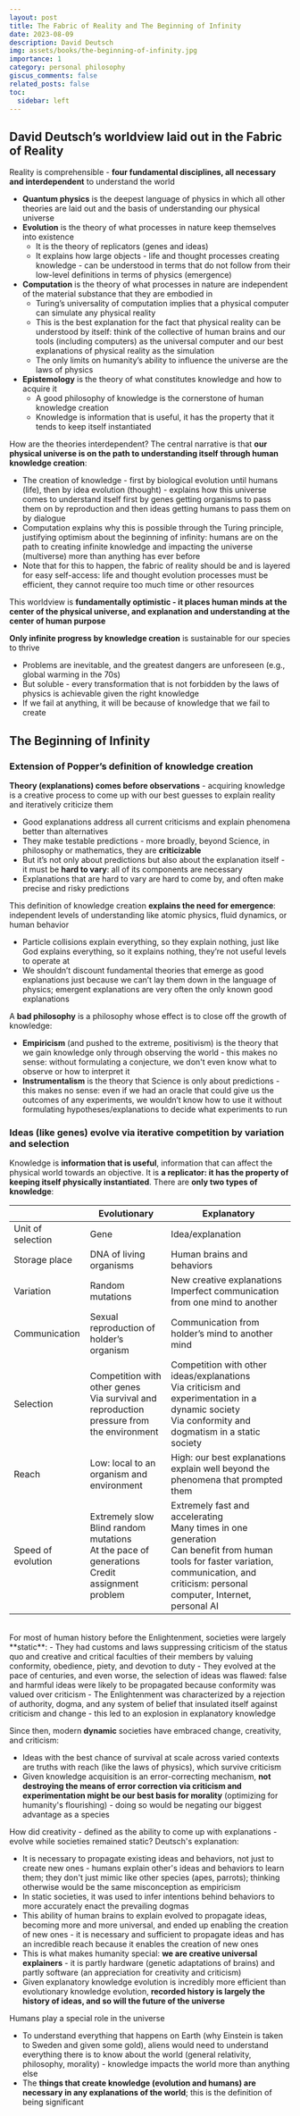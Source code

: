 ```yaml
---
layout: post
title: The Fabric of Reality and The Beginning of Infinity
date: 2023-08-09
description: David Deutsch
img: assets/books/the-beginning-of-infinity.jpg
importance: 1
category: personal philosophy
giscus_comments: false
related_posts: false
toc:
  sidebar: left
---
```


## David Deutsch’s worldview laid out in the Fabric of Reality

Reality is comprehensible - **four fundamental disciplines, all necessary and interdependent** to understand the world
- **Quantum physics** is the deepest language of physics in which all other theories are laid out and the basis of understanding our physical universe
- **Evolution** is the theory of what processes in nature keep themselves into existence
  - It is the theory of replicators (genes and ideas)
  - It explains how large objects - life and thought processes creating knowledge - can be understood in terms that do not follow from their low-level definitions in terms of physics (emergence)
- **Computation** is the theory of what processes in nature are independent of the material substance that they are embodied in
  - Turing’s universality of computation implies that a physical computer can simulate any physical reality
  - This is the best explanation for the fact that physical reality can be understood by itself: think of the collective of human brains and our tools (including computers) as the universal computer and our best explanations of physical reality as the simulation
  - The only limits on humanity’s ability to influence the universe are the laws of physics
- **Epistemology** is the theory of what constitutes knowledge and how to acquire it
  - A good philosophy of knowledge is the cornerstone of human knowledge creation
  - Knowledge is information that is useful, it has the property that it tends to keep itself instantiated

How are the theories interdependent? The central narrative is that **our physical universe is on the path to understanding itself through human knowledge creation**:
- The creation of knowledge - first by biological evolution until humans (life), then by idea evolution (thought) - explains how this universe comes to understand itself first by genes getting organisms to pass them on by reproduction and then ideas getting humans to pass them on by dialogue
- Computation explains why this is possible through the Turing principle, justifying optimism about the beginning of infinity: humans are on the path to creating infinite knowledge and impacting the universe (multiverse) more than anything has ever before
- Note that for this to happen, the fabric of reality should be and is layered for easy self-access: life and thought evolution processes must be efficient, they cannot require too much time or other resources

This worldview is **fundamentally optimistic - it places human minds at the center of the physical universe, and explanation and understanding at the center of human purpose**

**Only infinite progress by knowledge creation** is sustainable for our species to thrive
- Problems are inevitable, and the greatest dangers are unforeseen (e.g., global warming in the 70s)
- But soluble - every transformation that is not forbidden by the laws of physics is achievable given the right knowledge
- If we fail at anything, it will be because of knowledge that we fail to create

## The Beginning of Infinity

### Extension of Popper’s definition of knowledge creation

**Theory (explanations) comes before observations** - acquiring knowledge is a creative process to come up with our best guesses to explain reality and iteratively criticize them
- Good explanations address all current criticisms and explain phenomena better than alternatives
- They make testable predictions - more broadly, beyond Science, in philosophy or mathematics, they are **criticizable**
- But it’s not only about predictions but also about the explanation itself - it must be **hard to vary**: all of its components are necessary
- Explanations that are hard to vary are hard to come by, and often make precise and risky predictions

This definition of knowledge creation **explains the need for emergence**: independent levels of understanding like atomic physics, fluid dynamics, or human behavior
- Particle collisions explain everything, so they explain nothing, just like God explains everything, so it explains nothing, they’re not useful levels to operate at
- We shouldn’t discount fundamental theories that emerge as good explanations just because we can’t lay them down in the language of physics; emergent explanations are very often the only known good explanations

A **bad philosophy** is a philosophy whose effect is to close off the growth of knowledge:
- **Empiricism** (and pushed to the extreme, positivism) is the theory that we gain knowledge only through observing the world - this makes no sense: without formulating a conjecture, we don't even know what to observe or how to interpret it
- **Instrumentalism** is the theory that Science is only about predictions - this makes no sense: even if we had an oracle that could give us the outcomes of any experiments, we wouldn’t know how to use it without formulating hypotheses/explanations to decide what experiments to run

### Ideas (like genes) evolve via iterative competition by variation and selection

Knowledge is **information that is useful**, information that can affect the physical world towards an objective. It is **a replicator: it has the property of keeping itself physically instantiated**. There are **only two types of knowledge**:

|                   | **Evolutionary**                                                                                          | **Explanatory**                                                                                                                                             |
|-------------------|-----------------------------------------------------------------------------------------------------------|-------------------------------------------------------------------------------------------------------------------------------------------------------------|
| Unit of selection | Gene                                                                                                      | Idea/explanation                                                                                                                                            |
| Storage place     | DNA of living organisms                                                                                   | Human brains and behaviors                                                                                                                                  |
| Variation         | Random mutations                                                                                          | New creative explanations <br> Imperfect communication from one mind to another                                                                             |
| Communication     | Sexual reproduction of holder’s organism                                                                  | Communication from holder’s mind to another mind                                                                                                            |
| Selection         | Competition with other genes <br> Via survival and reproduction pressure from the environment             | Competition with other ideas/explanations <br> Via criticism and experimentation in a dynamic society <br> Via conformity and dogmatism in a static society |
| Reach             | Low: local to an organism and environment                                                                 | High: our best explanations explain well beyond the phenomena that prompted them                                                                            |
| Speed of evolution | Extremely slow <br> Blind random mutations <br> At the pace of generations <br> Credit assignment problem | Extremely fast and accelerating <br> Many times in one generation <br> Can benefit from human tools for faster variation, communication, and criticism: personal computer, Internet, personal AI |

<br>
For most of human history before the Enlightenment, societies were largely **static**:
- They had customs and laws suppressing criticism of the status quo and creative and critical faculties of their members by valuing conformity, obedience, piety, and devotion to duty
- They evolved at the pace of centuries, and even worse, the selection of ideas was flawed: false and harmful ideas were likely to be propagated because conformity was valued over criticism
- The Enlightenment was characterized by a rejection of authority, dogma, and any system of belief that insulated itself against criticism and change - this led to an explosion in explanatory knowledge

Since then, modern **dynamic** societies have embraced change, creativity, and criticism:
- Ideas with the best chance of survival at scale across varied contexts are truths with reach (like the laws of physics), which survive criticism
- Given knowledge acquisition is an error-correcting mechanism, **not destroying the means of error correction via criticism and experimentation might be our best basis for morality** (optimizing for humanity's flourishing) - doing so would be negating our biggest advantage as a species

How did creativity - defined as the ability to come up with explanations - evolve while societies remained static? Deutsch's explanation:
- It is necessary to propagate existing ideas and behaviors, not just to create new ones - humans explain other's ideas and behaviors to learn them; they don't just mimic like other species (apes, parrots); thinking otherwise would be the same misconception as empiricism
- In static societies, it was used to infer intentions behind behaviors to more accurately enact the prevailing dogmas
- This ability of human brains to explain evolved to propagate ideas, becoming more and more universal, and ended up enabling the creation of new ones - it is necessary and sufficient to propagate ideas and has an incredible reach because it enables the creation of new ones
- This is what makes humanity special: **we are creative universal explainers** - it is partly hardware (genetic adaptations of brains) and partly software (an appreciation for creativity and criticism)
- Given explanatory knowledge evolution is incredibly more efficient than evolutionary knowledge evolution, **recorded history is largely the history of ideas, and so will the future of the universe**

Humans play a special role in the universe
- To understand everything that happens on Earth (why Einstein is taken to Sweden and given some gold), aliens would need to understand everything there is to know about the world (general relativity, philosophy, morality) - knowledge impacts the world more than anything else
- The **things that create knowledge (evolution and humans) are necessary in any explanations of the world**; this is the definition of being significant

